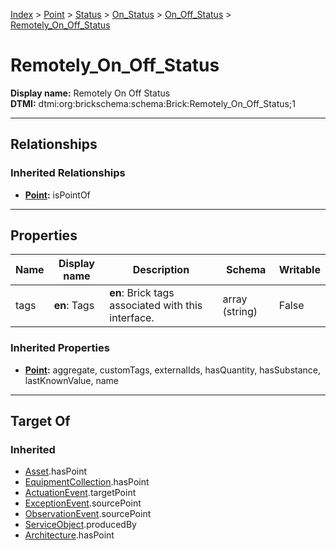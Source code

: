 [Index](../../../../Index.md) > [Point](../../../Point.md) > [Status](../../Status.md) > [On_Status](../On_Status.md) > [On_Off_Status](On_Off_Status.md) > [Remotely_On_Off_Status](#)
# Remotely_On_Off_Status

**Display name:** Remotely On Off Status<br />
**DTMI:** dtmi:org:brickschema:schema:Brick:Remotely_On_Off_Status;1

---

## Relationships

### Inherited Relationships
* **[Point](../../../Point.md):** isPointOf

---

## Properties

|Name|Display name|Description|Schema|Writable|
|-|-|-|-|-|
|tags|**en**: Tags|**en**: Brick tags associated with this interface.|array (string)|False|
### Inherited Properties
* **[Point](../../../Point.md):** aggregate, customTags, externalIds, hasQuantity, hasSubstance, lastKnownValue, name

---

## Target Of
### Inherited
* [Asset](../../../../Asset/Asset.md).hasPoint
* [EquipmentCollection](../../../../Collection/EquipmentCollection.md).hasPoint
* [ActuationEvent](../../../../Event/PointEvent/ActuationEvent.md).targetPoint
* [ExceptionEvent](../../../../Event/PointEvent/ExceptionEvent.md).sourcePoint
* [ObservationEvent](../../../../Event/PointEvent/ObservationEvent.md).sourcePoint
* [ServiceObject](../../../../Information/ServiceObject/ServiceObject.md).producedBy
* [Architecture](../../../../Space/Architecture/Architecture.md).hasPoint

